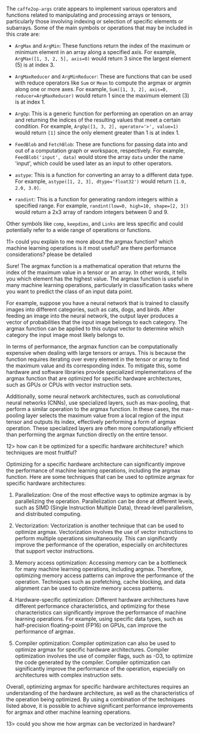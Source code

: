 The `caffe2op-args` crate appears to implement
various operators and functions related to
manipulating and processing arrays or tensors,
particularly those involving indexing or selection
of specific elements or subarrays. Some of the
main symbols or operations that may be included in
this crate are:

- `ArgMax` and `ArgMin`: These functions return
  the index of the maximum or minimum element in
  an array along a specified axis. For example,
  `ArgMax([1, 3, 2, 5], axis=0)` would return
  3 since the largest element (5) is at index 3.

- `ArgMaxReducer` and `ArgMinReducer`: These are
  functions that can be used with reduce operators
  like `Sum` or `Mean` to compute the argmax or
  argmin along one or more axes. For example,
  `Sum([1, 3, 2], axis=0, reducer=ArgMaxReducer)`
  would return 1 since the maximum element (3) is
  at index 1.

- `ArgOp`: This is a generic function for
  performing an operation on an array and
  returning the indices of the resulting values
  that meet a certain condition. For example,
  `ArgOp([1, 3, 2], operator='>', value=1)` would
  return `[1]` since the only element greater than
  1 is at index 1.

- `FeedBlob` and `FetchBlob`: These are functions
  for passing data into and out of a computation
  graph or workspace, respectively. For example,
  `FeedBlob('input', data)` would store the array
  `data` under the name 'input', which could be
  used later as an input to other operators.

- `astype`: This is a function for converting an
  array to a different data type. For example,
  `astype([1, 2, 3], dtype='float32')` would
  return `[1.0, 2.0, 3.0]`.

- `randint`: This is a function for generating
  random integers within a specified range. For
  example, `randint(low=0, high=10, shape=[2, 3])`
  would return a 2x3 array of random integers
  between 0 and 9.

Other symbols like `comp`, `keepdims`, and `Links`
are less specific and could potentially refer to
a wide range of operations or functions.

11> could you explain to me more about the argmax
function? which machine learning operations is it
most useful? are there performance considerations?
please be detailed

Sure! The argmax function is a mathematical
operation that returns the index of the maximum
value in a tensor or an array. In other words, it
tells you which element has the highest value. The
argmax function is useful in many machine learning
operations, particularly in classification tasks
where you want to predict the class of an input
data point.

For example, suppose you have a neural network
that is trained to classify images into different
categories, such as cats, dogs, and birds. After
feeding an image into the neural network, the
output layer produces a vector of probabilities
that the input image belongs to each category. The
argmax function can be applied to this output
vector to determine which category the input image
most likely belongs to.

In terms of performance, the argmax function can
be computationally expensive when dealing with
large tensors or arrays. This is because the
function requires iterating over every element in
the tensor or array to find the maximum value and
its corresponding index. To mitigate this, some
hardware and software libraries provide
specialized implementations of the argmax function
that are optimized for specific hardware
architectures, such as GPUs or CPUs with vector
instruction sets.

Additionally, some neural network architectures,
such as convolutional neural networks (CNNs), use
specialized layers, such as max-pooling, that
perform a similar operation to the argmax
function. In these cases, the max-pooling layer
selects the maximum value from a local region of
the input tensor and outputs its index,
effectively performing a form of argmax
operation. These specialized layers are often more
computationally efficient than performing the
argmax function directly on the entire tensor.

12> how can it be optimized for a specific
hardware architecture? which techniques are most
fruitful?

Optimizing for a specific hardware architecture
can significantly improve the performance of
machine learning operations, including the argmax
function. Here are some techniques that can be
used to optimize argmax for specific hardware
architectures:

1. Parallelization: One of the most effective ways
to optimize argmax is by parallelizing the
operation. Parallelization can be done at
different levels, such as SIMD (Single Instruction
Multiple Data), thread-level parallelism, and
distributed computing.

2. Vectorization: Vectorization is another
technique that can be used to optimize
argmax. Vectorization involves the use of vector
instructions to perform multiple operations
simultaneously. This can significantly improve the
performance of the operation, especially on
architectures that support vector instructions.

3. Memory access optimization: Accessing memory
can be a bottleneck for many machine learning
operations, including argmax. Therefore,
optimizing memory access patterns can improve the
performance of the operation. Techniques such as
prefetching, cache blocking, and data alignment
can be used to optimize memory access patterns.

4. Hardware-specific optimization: Different
hardware architectures have different performance
characteristics, and optimizing for these
characteristics can significantly improve the
performance of machine learning operations. For
example, using specific data types, such as
half-precision floating-point (FP16) on GPUs, can
improve the performance of argmax.

5. Compiler optimization: Compiler optimization
can also be used to optimize argmax for specific
hardware architectures. Compiler optimization
involves the use of compiler flags, such as -O3,
to optimize the code generated by the
compiler. Compiler optimization can significantly
improve the performance of the operation,
especially on architectures with complex
instruction sets.

Overall, optimizing argmax for specific hardware
architectures requires an understanding of the
hardware architecture, as well as the
characteristics of the operation being
optimized. By using a combination of the
techniques listed above, it is possible to achieve
significant performance improvements for argmax
and other machine learning operations.

13> could you show me how argmax can be vectorized
in hardware?
